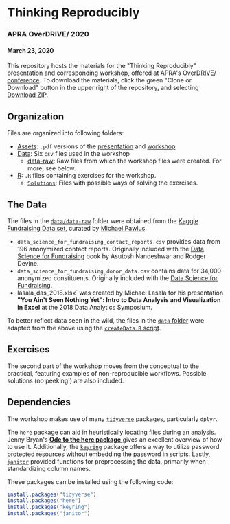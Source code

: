 # Thinking Reproducibly
### APRA OverDRIVE/ 2020
#### March 23, 2020

This repository hosts the materials for the "Thinking Reproducibly" presentation and corresponding workshop, offered at APRA's [OverDRIVE/ conference](https://www.aprahome.org/page/overdrive-2020).
To download the materials, click the green "Clone or Download" button in the upper right of the repository, and selecting [Download ZIP](https://github.com/jrogol/OverDRIVE2020/archive/master.zip). 

## Organization

Files are organized into following folders:

* [Assets](https://github.com/jrogol/OverDRIVE2020/tree/master/Assets): `.pdf` versions of the [presentation]() and [workshop](.)
* [Data](https://github.com/jrogol/OverDRIVE2020/tree/master/Data): Six `csv` files used in the workshop
  - [data-raw](https://github.com/jrogol/OverDRIVE2020/tree/master/Data/data-raw): Raw files from which the workshop files were created. For more, see below.
* [R](https://github.com/jrogol/OverDRIVE2020/tree/master/R/): `.R` files containing exercises for the workshop.
  - [`Solutions`](https://github.com/jrogol/OverDRIVE2020/tree/master/R/Solutions): Files with possible ways of solving the exercises.

## The Data

The files in the [`data/data-raw`]() folder were obtained from the  [Kaggle Fundraising Data set](https://www.kaggle.com/michaelpawlus/fundraising-data), curated by [Michael Pawlus](https://github.com/michaelpawlus).

* `data_science_for_fundraising_contact_reports.csv` provides data from 196 anonymized contact reports. Originally included with the [Data Science for Fundraising](http://nandeshwar.info/ds4fundraising/) book by Asutosh Nandeshwar and Rodger Devine.
* `data_science_for_fundraising_donor_data.csv` contains data for 34,000 anonymized constituents. Originally included with the [Data Science for Fundraising](http://nandeshwar.info/ds4fundraising/).
* lasala_das_2018.xlsx` was created by Michael Lasala for his presentation __"You Ain't Seen Nothing Yet": Intro to Data Analysis and Visualization in Excel__ at the 2018 Data Analytics Symposium.

To better reflect data seen in the wild, the files in the [`data` folder](https://github.com/jrogol/OverDRIVE2020/tree/master/Data/) were adapted from the above using the [`createData.R` script](https://github.com/jrogol/OverDRIVE2020/blob/master/Data/data-raw/createData.R).

## Exercises

The second part of the workshop moves from the conceptual to the practical, featuring examples of non-reproducible workflows. Possible solutions (no peeking!) are also included.

## Dependencies

The workshop makes use of many [`tidyverse`](https://www.tidyverse.org/) packages, particularly `dplyr`.

The [`here`](https://here.r-lib.org/) package can aid in heuristically locating files during an analysis.
Jenny Bryan's [__Ode to the here package__ ](https://github.com/jennybc/here_here) gives an excellent overview of how to use it.
Additionally, the [`keyring`](https://github.com/r-lib/keyring) package offers a way to utilize password protected resources without embedding the password in scripts.
Lastly, [`janitor`](http://sfirke.github.io/janitor/) provided functions for preprocessing the data, primarily when standardizing column names.

These packages can be installed using the following code:
```r
install.packages("tidyverse")
install.packages("here")
install.packages("keyring")
install.packages("janitor")
```
